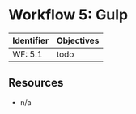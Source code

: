 # Workflow 5: Gulp

Identifier   | Objectives
-------------|------------
WF: 5.1      | todo

## Resources
- n/a